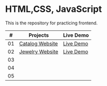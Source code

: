 # HTML,CSS, JavaScript

This is the repository for practicing frontend.

| # |                                                         Projects                                      |                   Live Demo                                                               |
|-- | ----------------------------------------------------------------------------------------------------- | ---------------------------------------------------------------------------------------   |
|01 |  [Catalog Website](https://github.com/Yozankarki/frontend-projects/tree/main/Catalog_Website)         |  [Live Demo](https://yozankarki.github.io/frontend-projects/Catalog_Website/)             |
|02 |  [Jewelry Website](https://github.com/Yozankarki/frontend-projects/tree/main/kalinchowk%20jewellers) |  [Live Demo](https://yozankarki.github.io/frontend-projects/kalinchowk%20jewellers/)      |
|03 |           |         |
|04 |           |         |
|05 |           |         |


